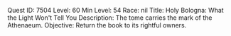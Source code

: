 Quest ID: 7504
Level: 60
Min Level: 54
Race: nil
Title: Holy Bologna: What the Light Won't Tell You
Description: The tome carries the mark of the Athenaeum.
Objective: Return the book to its rightful owners.
